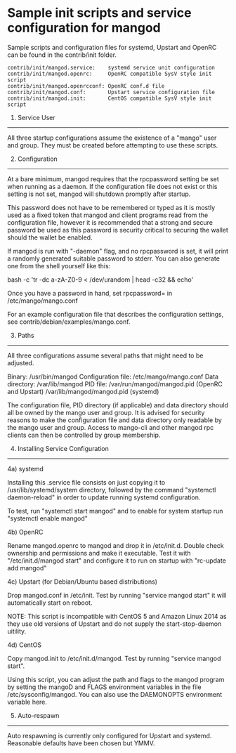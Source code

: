 Sample init scripts and service configuration for mangod
=======================================================

Sample scripts and configuration files for systemd, Upstart and OpenRC
can be found in the contrib/init folder.

    contrib/init/mangod.service:    systemd service unit configuration
    contrib/init/mangod.openrc:     OpenRC compatible SysV style init script
    contrib/init/mangod.openrcconf: OpenRC conf.d file
    contrib/init/mangod.conf:       Upstart service configuration file
    contrib/init/mangod.init:       CentOS compatible SysV style init script

1. Service User
---------------

All three startup configurations assume the existence of a "mango" user
and group.  They must be created before attempting to use these scripts.

2. Configuration
----------------

At a bare minimum, mangod requires that the rpcpassword setting be set
when running as a daemon.  If the configuration file does not exist or this
setting is not set, mangod will shutdown promptly after startup.

This password does not have to be remembered or typed as it is mostly used
as a fixed token that mangod and client programs read from the configuration
file, however it is recommended that a strong and secure password be used
as this password is security critical to securing the wallet should the
wallet be enabled.

If mangod is run with "-daemon" flag, and no rpcpassword is set, it will
print a randomly generated suitable password to stderr.  You can also
generate one from the shell yourself like this:

bash -c 'tr -dc a-zA-Z0-9 < /dev/urandom | head -c32 && echo'

Once you have a password in hand, set rpcpassword= in /etc/mango/mango.conf

For an example configuration file that describes the configuration settings,
see contrib/debian/examples/mango.conf.

3. Paths
--------

All three configurations assume several paths that might need to be adjusted.

Binary:              /usr/bin/mangod
Configuration file:  /etc/mango/mango.conf
Data directory:      /var/lib/mangod
PID file:            /var/run/mangod/mangod.pid (OpenRC and Upstart)
                     /var/lib/mangod/mangod.pid (systemd)

The configuration file, PID directory (if applicable) and data directory
should all be owned by the mango user and group.  It is advised for security
reasons to make the configuration file and data directory only readable by the
mango user and group.  Access to mango-cli and other mangod rpc clients
can then be controlled by group membership.

4. Installing Service Configuration
-----------------------------------

4a) systemd

Installing this .service file consists on just copying it to
/usr/lib/systemd/system directory, followed by the command
"systemctl daemon-reload" in order to update running systemd configuration.

To test, run "systemctl start mangod" and to enable for system startup run
"systemctl enable mangod"

4b) OpenRC

Rename mangod.openrc to mangod and drop it in /etc/init.d.  Double
check ownership and permissions and make it executable.  Test it with
"/etc/init.d/mangod start" and configure it to run on startup with
"rc-update add mangod"

4c) Upstart (for Debian/Ubuntu based distributions)

Drop mangod.conf in /etc/init.  Test by running "service mangod start"
it will automatically start on reboot.

NOTE: This script is incompatible with CentOS 5 and Amazon Linux 2014 as they
use old versions of Upstart and do not supply the start-stop-daemon uitility.

4d) CentOS

Copy mangod.init to /etc/init.d/mangod. Test by running "service mangod start".

Using this script, you can adjust the path and flags to the mangod program by
setting the mangoD and FLAGS environment variables in the file
/etc/sysconfig/mangod. You can also use the DAEMONOPTS environment variable here.

5. Auto-respawn
---------------

Auto respawning is currently only configured for Upstart and systemd.
Reasonable defaults have been chosen but YMMV.